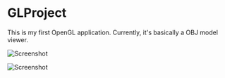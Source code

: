 # GLProject
This is my first OpenGL application. Currently, it's basically a OBJ model viewer. 

![Screenshot](http://i.imgur.com/3hY9dBf.png "")

![Screenshot](http://i.imgur.com/SyJKKfn.jpg "")
